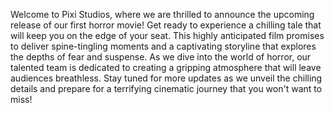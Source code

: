 Welcome to Pixi Studios, where we are thrilled to announce the upcoming release of our first horror movie! Get ready to experience a chilling tale that will keep you on the edge of your seat. This highly anticipated film promises to deliver spine-tingling moments and a captivating storyline that explores the depths of fear and suspense. As we dive into the world of horror, our talented team is dedicated to creating a gripping atmosphere that will leave audiences breathless. Stay tuned for more updates as we unveil the chilling details and prepare for a terrifying cinematic journey that you won't want to miss!
